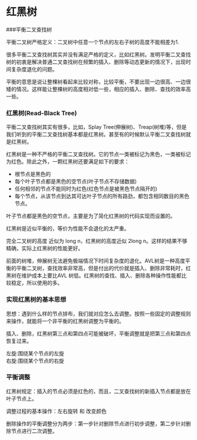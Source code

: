 # 红黑树

###平衡二叉查找树

平衡二叉树严格定义：二叉树中任意一个节点的左右子树的高度不能相差为1.

很多平衡二叉查找树其实并没有满足严格的定义，比如红黑树。发明平衡二叉查找树的初衷是解决普通二叉查找树在频繁的插入、删除等动态更新的情况下，出现时间复杂度退化的问题。

平衡的意思是说让整棵树看起来比较对称，比较平衡，不要出现一边很高、一边很矮的情况。这样能让整棵树的高度相对低一些，相应的插入、删除、查找的效率高一些。

### 红黑树(Read-Black Tree)

平衡二叉查找树其实有很多，比如，Splay Tree(伸展树)、Treap(树堆)等，但是我们听到的平衡二叉查找树基本都是红黑树。甚至有的时候默认平衡二叉查找树就是红黑树。


红黑树是一种不严格的平衡二叉查找树。它的节点一类被标记为黑色，一类被标记为红色。除此之外，一颗红黑树还要满足如下的要求：

- 根节点是黑色的
- 每个叶子节点都是黑色的空节点(叶子节点不存储数据)
- 任何相邻的节点不能同时为红色(红色节点是被黑色节点隔开的)
- 每个节点，从该节点到达其可达叶子节点的所有路劲，都包含相同数目的黑色节点。

叶子节点都是黑色的空节点，主要是为了简化红黑树的代码实现而设置的。

红黑树是近似平衡的，等价为性能不会退化的太严重。

完全二叉树的高度 近似为 long n，红黑树的高度近似 2long n。这样的结果不够精确，实际上红黑树的性能更好。

前面的树堆，伸展树无法避免极端情况下时间复杂度的退化。AVL树是一种高度平衡的平衡二叉树，查找效率非常高，但是付出的代价就是插入、删除非常耗时，红黑树在维护成本上要比AVL 树低。红黑树的查找、插入、删除各种操作性能都比较稳定，所以使用的多。


### 实现红黑树的基本思想

思想：遇到什么样的节点排布，我们就对应怎么去调整。按照一些固定的调整规则来操作，就能将一个非平衡的红黑树调整为平衡的。

插入、删除，红黑树第三点和第四点可能被破坏，平衡调整就是把第三点和第四点恢复过来。

左旋:围绕某个节点的左旋</br>
右旋:围绕某个节点的右旋

### 平衡调整

红黑树规定：插入的节点必须是红色的，而且，二叉查找树的新插入节点都是放在叶子节点上。

调整过程的基本操作：左右旋转 和 改变颜色


删除操作的平衡调整分为两步：第一步针对删除节点进行初步调整，第二步针对删除节点进行二次调整。
